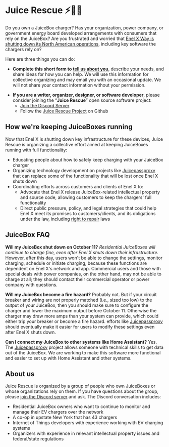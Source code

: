 # Juice Rescue ⚡🔌🚗

Do you own a JuiceBox charger? Has your organization, power company, or government energy board developed arrangements with consumers that rely on the JuiceBox? Are you frustrated and worried that [Enel X Way is shutting down its North American operations](https://www.juiceboxnorthamerica.com/), including key software the chargers rely on?

Here are three things you can do:

* **Complete this short form to <a href="https://forms.gle/pz8iPAYeZ7cu3ZTq7" class="button">tell us about you</a>**, describe your needs, and share ideas for how you can help. We will use this information for collective organizing and may email you with an occasional update. We will not share your contact information without your permission.
<!--* **Add your story in the comments below**, if you want journalists and consumer advocacy groups to see your story-->
* **If you are a writer, organizer, designer, or software developer**, please consider joining the “**Juice Rescue**” open source software project:  
  * [Join the Discord Server](https://discord.gg/rBgbGZsA)
  * Follow the [Juice Rescue Project](https://github.com/JuiceRescue) on Github

## How we're keeping JuiceBoxes running

Now that Enel X is shutting down key infrastructure for these devices, Juice Rescue is organizing a collective effort aimed at keeping JuiceBoxes running with full functionality:

* Educating people about how to safely keep charging with your JuiceBox charger
* Organizing technology development on projects like [Juicepassproxy](https://github.com/JuiceRescue/juicepassproxy) that can replace some of the functionality that will be lost once Enel X shuts down
* Coordinating efforts across customers and clients of Enel X to:
  * Advocate that Enel X release JuiceBox-related intellectual property and source code, allowing customers to keep the chargers' full functionality
  * Direct public pressure, policy, and legal strategies that could help Enel X meet its promises to customers/clients, and its obligations under the law, including [right to repair](https://en.wikipedia.org/wiki/Right_to_repair) laws

## JuiceBox FAQ

**Will my JuiceBox shut down on October 11?** *Residential JuiceBoxes will continue to charge fine, even after Enel X shuts down their infrastructure.* However, after this day, users won't be able to change the settings, monitor charging, schedule or initiate charging, because these functions are dependent on Enel X's network and app. Commercial users and those with special deals with power companies, on the other hand, may not be able to charge at all; they should contact their commercial operator or power company with questions.

**Will my JuiceBox become a fire hazard?** Probably not. But if your circuit breaker and wiring are not properly matched (i.e., sized too low) to the output of your JuiceBox, then you should make sure to configure the charger and lower the maximum output before October 11. Otherwise the charger may draw more amps than your system can provide, which could either trip your breaker or become a fire hazard. efforts like [Juicepassproxy](https://github.com/JuiceRescue/juicepassproxy) should eventually make it easier for users to modify these settings even after Enel X shuts down.

**Can I connect my JuiceBox to other systems like Home Assistant?** Yes. The [Juicepassproxy](https://github.com/JuiceRescue/juicepassproxy) project allows someone with technical skills to get data out of the JuiceBox. We are working to make this software more functional and easier to set up with Home Assistant and other systems.

## About us
Juice Rescue is organized by a group of people who own JuiceBoxes or whose organizations rely on them. If you have questions about the group, please [join the Discord server](https://discord.gg/rBgbGZsA) and ask. The Discord conversation includes:

* Residential JuiceBox owners who want to continue to monitor and manage their EV chargers over the network
* A co-op in upstate New York that has 43 chargers
* Internet of Things developers with experience working with EV charging systems
* Organizers with experience in relevant intellectual property issues and federal/state regulations

<!-- - Dr. [J. Nathan Matias](https://natematias.com/), on the tech team at the Ithaca Ecovillage, a community that uses 43 JuiceBox chargers   
- (other organizers add your name and/or username here) -->
